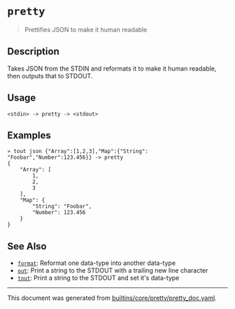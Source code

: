 # `pretty`

> Prettifies JSON to make it human readable

## Description

Takes JSON from the STDIN and reformats it to make it human readable, then
outputs that to STDOUT.

## Usage

```
<stdin> -> pretty -> <stdout>
```

## Examples

```
» tout json {"Array":[1,2,3],"Map":{"String": "Foobar","Number":123.456}} -> pretty 
{
    "Array": [
        1,
        2,
        3
    ],
    "Map": {
        "String": "Foobar",
        "Number": 123.456
    }
}
```

## See Also

* [`format`](../commands/format.md):
  Reformat one data-type into another data-type
* [`out`](../commands/out.md):
  Print a string to the STDOUT with a trailing new line character
* [`tout`](../commands/tout.md):
  Print a string to the STDOUT and set it's data-type

<hr/>

This document was generated from [builtins/core/pretty/pretty_doc.yaml](https://github.com/lmorg/murex/blob/master/builtins/core/pretty/pretty_doc.yaml).